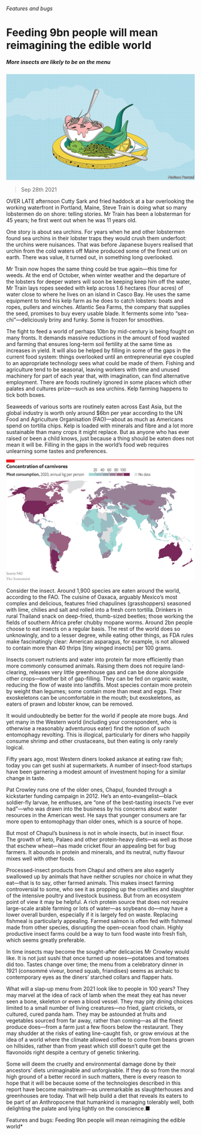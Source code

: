 ###### Features and bugs

# Feeding 9bn people will mean reimagining the edible world 

##### More insects are likely to be on the menu 

![image](images/20211002_tqd006.jpg) 

> Sep 28th 2021 

OVER LATE afternoon Cutty Sark and fried haddock at a bar overlooking the working waterfront in Portland, Maine, Steve Train is doing what so many lobstermen do on shore: telling stories. Mr Train has been a lobsterman for 45 years; he first went out when he was 11 years old.

One story is about sea urchins. For years when he and other lobstermen found sea urchins in their lobster traps they would crush them underfoot: the urchins were nuisances. That was before Japanese buyers realised that urchin from the cold waters off Maine produced some of the finest uni on earth. There was value, it turned out, in something long overlooked.


Mr Train now hopes the same thing could be true again—this time for weeds. At the end of October, when winter weather and the departure of the lobsters for deeper waters will soon be keeping keep him off the water, Mr Train lays ropes seeded with kelp across 1.6 hectares (four acres) of water close to where he lives on an island in Casco Bay. He uses the same equipment to tend his kelp farm as he does to catch lobsters: boats and ropes, pullers and winches. Atlantic Sea Farms, the company that supplies the seed, promises to buy every usable blade. It ferments some into “sea-chi”—deliciously briny and funky. Some is frozen for smoothies.

The fight to feed a world of perhaps 10bn by mid-century is being fought on many fronts. It demands massive reductions in the amount of food wasted and farming that ensures long-term soil fertility at the same time as increases in yield. It will also be helped by filling in some of the gaps in the current food system: things overlooked until an entrepreneurial eye coupled to an appropriate technology sees what could be made of them. Fishing and agriculture tend to be seasonal, leaving workers with time and unused machinery for part of each year that, with imagination, can find alternative employment. There are foods routinely ignored in some places which other palates and cultures prize—such as sea urchins. Kelp farming happens to tick both boxes.

Seaweeds of various sorts are routinely eaten across East Asia, but the global industry is worth only around $6bn per year according to the UN Food and Agriculture Organisation (FAO)—about as much as Americans spend on tortilla chips. Kelp is loaded with minerals and fibre and a lot more sustainable than many crops it might replace. But as anyone who has ever raised or been a child knows, just because a thing should be eaten does not mean it will be. Filling in the gaps in the world’s food web requires unlearning some tastes and preferences.

![image](images/20211002_srm959.png) 


Consider the insect. Around 1,900 species are eaten around the world, according to the FAO. The cuisine of Oaxaca, arguably Mexico’s most complex and delicious, features fried chapulines (grasshoppers) seasoned with lime, chilies and salt and rolled into a fresh corn tortilla. Drinkers in rural Thailand snack on deep-fried, thumb-sized beetles; those working the fields of southern Africa prefer chubby mopane worms. Around 2bn people choose to eat insects on a regular basis. The rest of the world does so unknowingly, and to a lesser degree, while eating other things, as FDA rules make fascinatingly clear: American asparagus, for example, is not allowed to contain more than 40 thrips [tiny winged insects] per 100 grams.

Insects convert nutrients and water into protein far more efficiently than more commonly consumed animals. Raising them does not require land-clearing, releases very little greenhouse gas and can be done alongside other crops—another bit of gap-filling. They can be fed on organic waste, reducing the flow of waste into landfills. Most species contain more protein by weight than legumes; some contain more than meat and eggs. Their exoskeletons can be uncomfortable in the mouth; but exoskeletons, as eaters of prawn and lobster know, can be removed.

It would undoubtedly be better for the world if people ate more bugs. And yet many in the Western world (including your correspondent, who is otherwise a reasonably adventurous eater) find the notion of such entomophagy revolting. This is illogical, particularly for diners who happily consume shrimp and other crustaceans, but then eating is only rarely logical.

Fifty years ago, most Western diners looked askance at eating raw fish; today you can get sushi at supermarkets. A number of insect-food startups have been garnering a modest amount of investment hoping for a similar change in taste.

Pat Crowley runs one of the older ones, Chapul, founded through a kickstarter funding campaign in 2012. He’s an ento-evangelist—black soldier-fly larvae, he enthuses, are “one of the best-tasting insects I’ve ever had”—who was drawn into the business by his concerns about water resources in the American west. He says that younger consumers are far more open to entomophagy than older ones, which is a source of hope.

But most of Chapul’s business is not in whole insects, but in insect flour. The growth of keto, Palaeo and other protein-heavy diets—as well as those that eschew wheat—has made cricket flour an appealing bet for bug farmers. It abounds in protein and minerals, and its neutral, nutty flavour mixes well with other foods.

Processed-insect products from Chapul and others are also eagerly swallowed up by animals that have neither scruples nor choice in what they eat—that is to say, other farmed animals. This makes insect farming controversial to some, who see it as propping up the cruelties and slaughter of the intensive poultry and livestock business. But from an ecosystem point of view it may be helpful. A rich protein source that does not require large-scale arable farming or lots of water—as soybeans do—may have a lower overall burden, especially if it is largely fed on waste. Replacing fishmeal is particularly appealing. Farmed salmon is often fed with fishmeal made from other species, disrupting the open-ocean food chain. Highly productive insect farms could be a way to turn food waste into fresh fish, which seems greatly preferable.

In time insects may become the sought-after delicacies Mr Crowley would like. It is not just sushi that once turned up noses—potatoes and tomatoes did too. Tastes change over time; the menu from a celebratory dinner in 1921 (consommé viveur, boned squab, friandises) seems as archaic to contemporary eyes as the diners’ starched collars and flapper hats.

What will a slap-up menu from 2021 look like to people in 100 years? They may marvel at the idea of rack of lamb when the meat they eat has never seen a bone, skeleton or even a blood vessel. They may pity dining choices limited to a small number of living creatures—no fried, giant crickets, or cultured, cured panda ham. They may be astounded at fruits and vegetables sourced from far away, rather than coming—as all the finest produce does—from a farm just a few floors below the restaurant. They may shudder at the risks of eating line-caught fish, or grow envious at the idea of a world where the climate allowed coffee to come from beans grown on hillsides, rather than from yeast which still doesn’t quite get the flavonoids right despite a century of genetic tinkering.

Some will deem the cruelty and environmental damage done by their ancestors’ diets unimaginable and unforgivable. If they do so from the moral high ground of a better record in such matters, there is every reason to hope that it will be because some of the technologies described in this report have become mainstream—as unremarkable as slaughterhouses and greenhouses are today. That will help build a diet that reveals its eaters to be part of an Anthropocene that humankind is managing tolerably well, both delighting the palate and lying lightly on the conscience.■







Features and bugs: Feeding 9bn people will mean reimagining the edible world*

